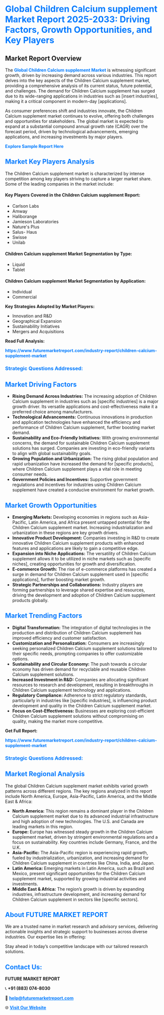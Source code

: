 <h1 style="color: #007BFF;">Global Children Calcium supplement Market Report 2025-2033: Driving Factors, Growth Opportunities, and Key Players</h1>

<section id="overview">
<h2>Market Report Overview</h2>
<p>The <a href="https://www.futuremarketreport.com/industry-report/children-calcium-supplement-market" style="color: #007BFF; text-decoration: none;"><strong>Global Children Calcium supplement Market</strong></a> is witnessing significant growth, driven by increasing demand across various industries. This report delves into the key aspects of the Children Calcium supplement market, providing a comprehensive analysis of its current status, future potential, and challenges. The demand for Children Calcium supplement has surged due to its wide-ranging applications in industries such as [insert industries], making it a critical component in modern-day [applications].</p>
<p>As consumer preferences shift and industries innovate, the Children Calcium supplement market continues to evolve, offering both challenges and opportunities for stakeholders. The global market is expected to expand at a substantial compound annual growth rate (CAGR) over the forecast period, driven by technological advancements, emerging applications, and increasing investments by major players.</p>
</section>

<section id="overview">
<p><a href="https://www.futuremarketreport.com/request-sample/reportId=92623" style="color: #007BFF; text-decoration: none;"><strong>Explore Sample Report Here</strong></a></p>
</section>

<section id="key-players">
<h2 style="color: #007BFF;">Market Key Players Analysis</h2>
<p>The Children Calcium supplement market is characterized by intense competition among key players striving to capture a larger market share. Some of the leading companies in the market include:</p>
<h4>Key Players Covered in the Children Calcium supplement Report:</h4>
<ul><li>Carlson Labs</li><li>Amway</li><li>Haliborange</li><li>Jamieson Laboratories</li><li>Nature&#039;s Plus</li><li>Salus- Haus</li><li>Swisse</li><li>Unilab</li></ul>
<h4>Children Calcium supplement Market Segmentation by Type:</h4>
<ul><li>Liquid</li><li>Tablet</li></ul>

<h4>Children Calcium supplement Market Segmentation by Application:</h4>
<ul><li>Individual</li><li>Commercial</li></ul>
<p><strong>Key Strategies Adopted by Market Players:</strong></p>
<ul>
<li>Innovation and R&D</li>
<li>Geographical Expansion</li>
<li>Sustainability Initiatives</li>
<li>Mergers and Acquisitions</li>
</ul>
</section>

<section>
<p><strong>Read Full Analysis: </strong></p><a href="https://www.futuremarketreport.com/industry-report/children-calcium-supplement-market" style="color: #007BFF; text-decoration: none;"><strong>https://www.futuremarketreport.com/industry-report/children-calcium-supplement-market</strong></a>
<h3 style="color: #007BFF;">Strategic Questions Addressed:</h3>
</section>

<section id="driving-factors">
<h2 style="color: #007BFF;">Market Driving Factors</h2>
<ul>
<li><strong>Rising Demand Across Industries:</strong> The increasing adoption of Children Calcium supplement in industries such as [specific industries] is a major growth driver. Its versatile applications and cost-effectiveness make it a preferred choice among manufacturers.</li>
<li><strong>Technological Advancements:</strong> Continuous innovations in production and application technologies have enhanced the efficiency and performance of Children Calcium supplement, further boosting market demand.</li>
<li><strong>Sustainability and Eco-Friendly Initiatives:</strong> With growing environmental concerns, the demand for sustainable Children Calcium supplement solutions has surged. Companies are investing in eco-friendly variants to align with global sustainability goals.</li>
<li><strong>Growing Population and Urbanization:</strong> The rising global population and rapid urbanization have increased the demand for [specific products], where Children Calcium supplement plays a vital role in meeting consumer needs.</li>
<li><strong>Government Policies and Incentives:</strong> Supportive government regulations and incentives for industries using Children Calcium supplement have created a conducive environment for market growth.</li>
</ul>
</section>

<section id="growth-opportunities">
<h2 style="color: #007BFF;">Market Growth Opportunities</h2>
<ul>
<li><strong>Emerging Markets:</strong> Developing economies in regions such as Asia-Pacific, Latin America, and Africa present untapped potential for the Children Calcium supplement market. Increasing industrialization and urbanization in these regions are key growth drivers.</li>
<li><strong>Innovative Product Development:</strong> Companies investing in R&D to create innovative Children Calcium supplement products with enhanced features and applications are likely to gain a competitive edge.</li>
<li><strong>Expansion into Niche Applications:</strong> The versatility of Children Calcium supplement allows it to be utilized in niche markets such as [specific niches], creating opportunities for growth and diversification.</li>
<li><strong>E-commerce Growth:</strong> The rise of e-commerce platforms has created a surge in demand for Children Calcium supplement used in [specific applications], further boosting market growth.</li>
<li><strong>Strategic Partnerships and Collaborations:</strong> Industry players are forming partnerships to leverage shared expertise and resources, driving the development and adoption of Children Calcium supplement products globally.</li>
</ul>
</section>

<section id="trending-factors">
<h2 style="color: #007BFF;">Market Trending Factors</h2>
<ul>
<li><strong>Digital Transformation:</strong> The integration of digital technologies in the production and distribution of Children Calcium supplement has improved efficiency and customer satisfaction.</li>
<li><strong>Customization and Personalization:</strong> Consumers are increasingly seeking personalized Children Calcium supplement solutions tailored to their specific needs, prompting companies to offer customizable options.</li>
<li><strong>Sustainability and Circular Economy:</strong> The push towards a circular economy has driven demand for recyclable and reusable Children Calcium supplement solutions.</li>
<li><strong>Increased Investment in R&D:</strong> Companies are allocating significant resources to research and development, resulting in breakthroughs in Children Calcium supplement technology and applications.</li>
<li><strong>Regulatory Compliance:</strong> Adherence to strict regulatory standards, particularly in industries like [specific industries], is influencing product development and quality in the Children Calcium supplement market.</li>
<li><strong>Focus on Cost-Effectiveness:</strong> Businesses are exploring cost-efficient Children Calcium supplement solutions without compromising on quality, making the market more competitive.</li>
</ul>
</section>

<section>
<p><strong>Get Full Report: </strong></p><a href="https://www.futuremarketreport.com/industry-report/children-calcium-supplement-market" style="color: #007BFF; text-decoration: none;"><strong>https://www.futuremarketreport.com/industry-report/children-calcium-supplement-market</strong></a>
<h3 style="color: #007BFF;">Strategic Questions Addressed:</h3>
</section>


<section id="regional-analysis">
<h2 style="color: #007BFF;">Market Regional Analysis</h2>
<p>The global Children Calcium supplement market exhibits varied growth patterns across different regions. The key regions analyzed in this report include North America, Europe, Asia-Pacific, Latin America, and the Middle East & Africa:</p>
<ul>
<li><strong>North America:</strong> This region remains a dominant player in the Children Calcium supplement market due to its advanced industrial infrastructure and high adoption of new technologies. The U.S. and Canada are leading markets in this region.</li>
<li><strong>Europe:</strong> Europe has witnessed steady growth in the Children Calcium supplement market, driven by stringent environmental regulations and a focus on sustainability. Key countries include Germany, France, and the U.K.</li>
<li><strong>Asia-Pacific:</strong> The Asia-Pacific region is experiencing rapid growth, fueled by industrialization, urbanization, and increasing demand for Children Calcium supplement in countries like China, India, and Japan.</li>
<li><strong>Latin America:</strong> Emerging markets in Latin America, such as Brazil and Mexico, present significant opportunities for the Children Calcium supplement market, supported by growing industrial activities and investments.</li>
<li><strong>Middle East & Africa:</strong> The region’s growth is driven by expanding industries, infrastructure development, and increasing demand for Children Calcium supplement in sectors like [specific sectors].</li>
</ul>
</section>

<footer>
<h2 style="color: #007BFF;">About FUTURE MARKET REPORT</h2>
<p>We are a trusted name in market research and advisory services, delivering actionable insights and strategic support to businesses across diverse industries. Our expertise lies in offering:</p>

<p>Stay ahead in today’s competitive landscape with our tailored research solutions.</p>

<h2 style="color: #007BFF;">Contact Us:</h2>
<p><strong>FUTURE MARKET REPORT</strong></p>
<p>📞 <strong>+91 (883) 074-8030</strong></p>
<p>📧 <strong><a href="mailto:help@futuremarketreport.com" style="color: #007BFF;">help@futuremarketreport.com</a></strong></p>
<p>🌐 <strong><a href="https://www.futuremarketreport.com/" style="color: #007BFF;">Visit Our Website</a></strong></p>
</footer>